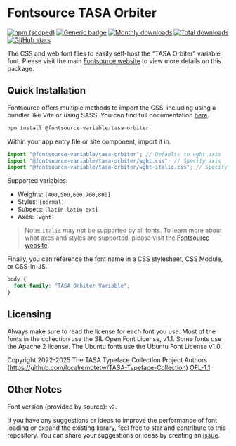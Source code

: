 # Fontsource TASA Orbiter

[![npm (scoped)](https://img.shields.io/npm/v/@fontsource-variable/tasa-orbiter?color=brightgreen)](https://www.npmjs.com/package/@fontsource-variable/tasa-orbiter) [![Generic badge](https://img.shields.io/badge/fontsource-passing-brightgreen)](https://github.com/fontsource/fontsource) [![Monthly downloads](https://badgen.net/npm/dm/@fontsource-variable/tasa-orbiter)](https://github.com/fontsource/fontsource) [![Total downloads](https://badgen.net/npm/dt/@fontsource-variable/tasa-orbiter)](https://github.com/fontsource/fontsource) [![GitHub stars](https://img.shields.io/github/stars/fontsource/fontsource.svg?style=social&label=Star)](https://github.com/fontsource/fontsource/stargazers)

The CSS and web font files to easily self-host the “TASA Orbiter” variable font. Please visit the main [Fontsource website](https://fontsource.org/fonts/tasa-orbiter) to view more details on this package.

## Quick Installation

Fontsource offers multiple methods to import the CSS, including using a bundler like Vite or using SASS. You can find full documentation [here](https://fontsource.org/docs/getting-started/introduction).

```javascript
npm install @fontsource-variable/tasa-orbiter
```

Within your app entry file or site component, import it in.

```javascript
import "@fontsource-variable/tasa-orbiter"; // Defaults to wght axis
import "@fontsource-variable/tasa-orbiter/wght.css"; // Specify axis
import "@fontsource-variable/tasa-orbiter/wght-italic.css"; // Specify axis and style
```

Supported variables:
- Weights: `[400,500,600,700,800]`
- Styles: `[normal]`
- Subsets: `[latin,latin-ext]`
- Axes: `[wght]`

> Note: `italic` may not be supported by all fonts. To learn more about what axes and styles are supported, please visit the [Fontsource website](https://fontsource.org/fonts/tasa-orbiter).

Finally, you can reference the font name in a CSS stylesheet, CSS Module, or CSS-in-JS.

```css
body {
  font-family: "TASA Orbiter Variable";
}
```

## Licensing
Always make sure to read the license for each font you use. Most of the fonts in the collection use the SIL Open Font License, v1.1. Some fonts use the Apache 2 license. The Ubuntu fonts use the Ubuntu Font License v1.0.

Copyright 2022-2025 The TASA Typeface Collection Project Authors (https://github.com/localremotetw/TASA-Typeface-Collection)
[OFL-1.1](https://openfontlicense.org)

## Other Notes
Font version (provided by source): `v2`.

If you have any suggestions or ideas to improve the performance of font loading or expand the existing library, feel free to star and contribute to this repository. You can share your suggestions or ideas by creating an [issue](https://github.com/fontsource/fontsource/issues).